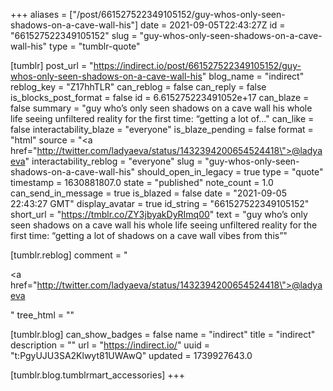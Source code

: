 +++
aliases = ["/post/661527522349105152/guy-whos-only-seen-shadows-on-a-cave-wall-his"]
date = 2021-09-05T22:43:27Z
id = "661527522349105152"
slug = "guy-whos-only-seen-shadows-on-a-cave-wall-his"
type = "tumblr-quote"

[tumblr]
post_url = "https://indirect.io/post/661527522349105152/guy-whos-only-seen-shadows-on-a-cave-wall-his"
blog_name = "indirect"
reblog_key = "Z17hhTLR"
can_reblog = false
can_reply = false
is_blocks_post_format = false
id = 6.615275223491052e+17
can_blaze = false
summary = "guy who’s only seen shadows on a cave wall his whole life seeing unfiltered reality for the first time: “getting a lot of..."
can_like = false
interactability_blaze = "everyone"
is_blaze_pending = false
format = "html"
source = "<a href=\"http://twitter.com/ladyaeva/status/1432394200654524418\">@ladyaeva</a>"
interactability_reblog = "everyone"
slug = "guy-whos-only-seen-shadows-on-a-cave-wall-his"
should_open_in_legacy = true
type = "quote"
timestamp = 1630881807.0
state = "published"
note_count = 1.0
can_send_in_message = true
is_blazed = false
date = "2021-09-05 22:43:27 GMT"
display_avatar = true
id_string = "661527522349105152"
short_url = "https://tmblr.co/ZY3jbyakDyRImq00"
text = "guy who&rsquo;s only seen shadows on a cave wall his whole life seeing unfiltered reality for the first time: &ldquo;getting a lot of shadows on a cave wall vibes from this&rdquo;"

[tumblr.reblog]
comment = "<p><a href=\"http://twitter.com/ladyaeva/status/1432394200654524418\">@ladyaeva</a></p>"
tree_html = ""

[tumblr.blog]
can_show_badges = false
name = "indirect"
title = "indirect"
description = ""
url = "https://indirect.io/"
uuid = "t:PgyUJU3SA2Klwyt81UWAwQ"
updated = 1739927643.0

[tumblr.blog.tumblrmart_accessories]
+++
